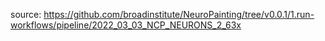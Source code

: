 source: https://github.com/broadinstitute/NeuroPainting/tree/v0.0.1/1.run-workflows/pipeline/2022_03_03_NCP_NEURONS_2_63x

